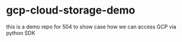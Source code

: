 # gcp-cloud-storage-demo
this is a demo repo for 504 to show case how we can access GCP via python SDK 
